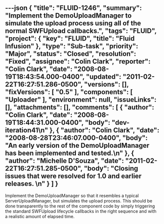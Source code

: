 ---json
{
  "title": "FLUID-1246",
  "summary": "Implement the DemoUploadManager to simulate the upload process using all of the normal SWFUpload callbacks.",
  "tags": "FLUID",
  "project": {
    "key": "FLUID",
    "title": "Fluid Infusion"
  },
  "type": "Sub-task",
  "priority": "Major",
  "status": "Closed",
  "resolution": "Fixed",
  "assignee": "Colin Clark",
  "reporter": "Colin Clark",
  "date": "2008-08-19T18:43:54.000-0400",
  "updated": "2011-02-22T16:27:51.286-0500",
  "versions": [],
  "fixVersions": [
    "0.5"
  ],
  "components": [
    "Uploader"
  ],
  "environment": null,
  "issueLinks": [],
  "attachments": [],
  "comments": [
    {
      "author": "Colin Clark",
      "date": "2008-08-19T18:44:31.000-0400",
      "body": "dev-iteration41\n"
    },
    {
      "author": "Colin Clark",
      "date": "2008-08-28T23:46:07.000-0400",
      "body": "An early version of the DemoUploadManager has been implemented and tested.\n"
    },
    {
      "author": "Michelle D'Souza",
      "date": "2011-02-22T16:27:51.285-0500",
      "body": "Closing issues that were resolved for 1.0 and earlier releases.&#x20;\n"
    }
  ]
}
---
Implement the DemoUploadManager so that it resembles a typical ServerUploadManager, but simulates the upload process. This should be done transparently to the rest of the component code by simply triggering the standard SWFUpload lifecycle callbacks in the right sequence and with a realistic amount of elapsed time.

        